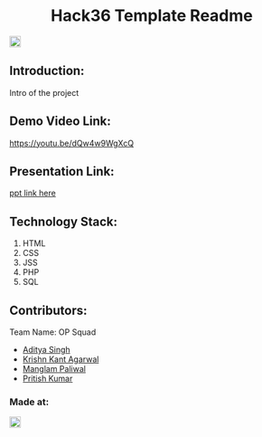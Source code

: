 <h1 align="center">Hack36 Template Readme</h1>
<p align="center">
</p>

<a href="https://hack36.com"> <img src="http://bit.ly/BuiltAtHack36" height=20px> </a>


## Introduction:
  Intro of the project
  
## Demo Video Link:
  <a href="https://youtu.be/dQw4w9WgXcQ">https://youtu.be/dQw4w9WgXcQ</a>
  
## Presentation Link:
  <a href="https://docs.google.com/presentation/d/1NEbqpM6J6UkmHN_J6NsgOhKvDU6fkfnli4OIg1lh-pk/edit?usp=sharing"> ppt link here </a>



## Technology Stack:
  1) HTML
  2) CSS
  3) JSS
  4) PHP
  5) SQL
  

## Contributors:

Team Name: OP Squad

* [Aditya Singh](https://github.com/PANDA-CODER-31)
* [Krishn Kant Agarwal](https://github.com/krishna2332002)
* [Manglam Paliwal](https://github.com/manglam16)
* [Pritish Kumar](https://github.com/pritishkr)


### Made at:
<a href="https://hack36.com"> <img src="http://bit.ly/BuiltAtHack36" height=20px> </a>
